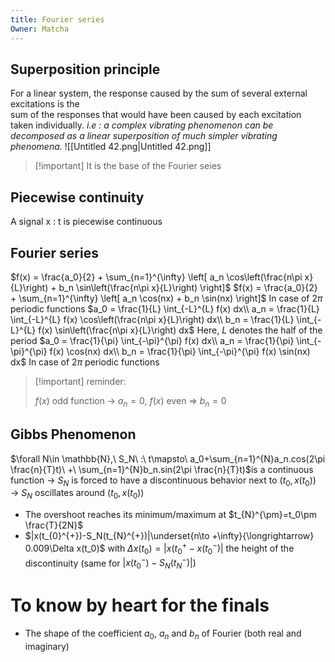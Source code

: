```yaml
---
title: Fourier series
Owner: Matcha
---
```

  
## Superposition principle
For a linear system, the response caused by the sum of several external excitations is the  
sum of the responses that would have been caused by each excitation taken individually.
_i.e : a complex vibrating phenomenon can be decomposed as a linear superposition of much simpler vibrating phenomena._
![[Untitled 42.png|Untitled 42.png]]

> [!important] It is the base of the Fourier seies
  
## Piecewise continuity
A signal x : t is piecewise continuous
  
## Fourier series
$f(x) = \frac{a_0}{2} + \sum_{n=1}^{\infty} \left[ a_n \cos\left(\frac{n\pi x}{L}\right) + b_n \sin\left(\frac{n\pi x}{L}\right) \right]$
$f(x) = \frac{a_0}{2} + \sum_{n=1}^{\infty} \left[ a_n \cos(nx) + b_n \sin(nx) \right]$
In case of $2\pi$ periodic functions
$a_0 = \frac{1}{L} \int_{-L}^{L} f(x) dx\\  
a_n = \frac{1}{L} \int_{-L}^{L} f(x) \cos\left(\frac{n\pi x}{L}\right) dx\\  
b_n = \frac{1}{L} \int_{-L}^{L} f(x) \sin\left(\frac{n\pi x}{L}\right) dx$
Here, $L$ denotes the half of the period
$a_0 = \frac{1}{\pi} \int_{-\pi}^{\pi} f(x) dx\\  
a_n = \frac{1}{\pi} \int_{-\pi}^{\pi} f(x) \cos(nx) dx\\  
b_n = \frac{1}{\pi} \int_{-\pi}^{\pi} f(x) \sin(nx) dx$
In case of $2\pi$ periodic functions
  
  

> [!important] reminder:
> 
> $f(x)$ odd function $\rightarrow\ a_n=0$, $f(x)$ even $\Rightarrow\ b_n=0$
  
  
## Gibbs Phenomenon
$\forall N\in \mathbb{N},\ S_N\ :\ t\mapsto\ a_0+\sum_{n=1}^{N}a_n.cos(2\pi \frac{n}{T}t)\ +\ \sum_{n=1}^{N}b_n.sin(2\pi \frac{n}{T}t)$is a continuous function
$\rightarrow$ $S_N$ is forced to have a discontinuous behavior next to $(t_0,x(t_0))$
$\rightarrow$ $S_N$ oscillates around $(t_0,x(t_0))$
- The overshoot reaches its minimum/maximum at $t_{N}^{\pm}=t_0\pm \frac{T}{2N}$
- $|x(t_{0}^{+})-S_N(t_{N}^{+})|\underset{n\to +\infty}{\longrightarrow} 0.009\Delta x(t_0)$ with $\Delta x(t_0)=|x(t_{0}^{+}-x(t_{0}^{-})|$ the height of the discontinuity
(same for $|x(t_0^-)-S_N(t_N^-)|$)
# To know by heart for the finals
- The shape of the coefficient $a_0$, $a_n$ and $b_n$ of Fourier (both real and imaginary)